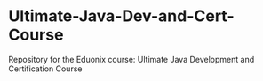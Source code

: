 # Ultimate-Java-Dev-and-Cert-Course
Repository for the Eduonix course: Ultimate Java Development and Certification Course
